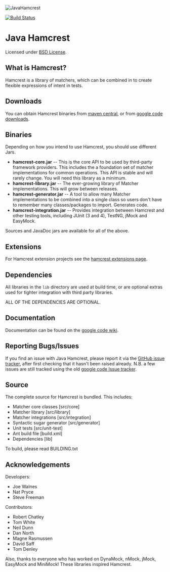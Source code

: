 ![JavaHamcrest](http://hamcrest.org/images/logo.jpg)

[![Build Status](https://travis-ci.org/hamcrest/JavaHamcrest.png?branch=master)](https://travis-ci.org/hamcrest/JavaHamcrest)

Java Hamcrest
=============
Licensed under [BSD License][].

What is Hamcrest?
-----------------
Hamcrest is a library of matchers, which can be combined in to create flexible expressions of intent in tests.

Downloads
---------
You can obtain Hamcrest binaries from [maven central][], or from [google code downloads][].

Binaries
--------
Depending on how you intend to use Hamcrest, you should use different Jars.

  * __hamcrest-core.jar__ -- This is the core API to be used by third-party framework providers. This includes the a foundation set of matcher implementations for common operations. This API is stable and will rarely change. You will need this library as a minimum.
  * __hamcrest-library.jar__ -- The ever-growing library of Matcher implementations. This will grow between releases.
  * __hamcrest-generator.jar__ -- A tool to allow many Matcher implementations to be combined into a single class so users don't have to remember many classes/packages to import. Generates code.
  * __hamcrest-integration.jar__ -- Provides integration between Hamcrest and other testing tools, including JUnit (3 and 4), TestNG, jMock and EasyMock.

Sources and JavaDoc jars are available for all of the above.

Extensions
----------

For Hamcrest extension projects see the [hamcrest extensions page][].

Dependencies
------------
All libraries in the `lib` directory are used at build time, or are optional extras used for tighter integration with third party libraries.

ALL OF THE DEPENDENCIES ARE OPTIONAL.

Documentation
-------------
Documentation can be found on the [google code wiki][].

Reporting Bugs/Issues
---------------------
If you find an issue with Java Hamcrest, please report it via the [GitHub issue tracker][], after first checking that it hasn't been raised already. N.B. a few issues are still tracked using the old [google code Issue tracker][].

Source
------
The complete source for Hamcrest is bundled. This includes:
  * Matcher core classes [src/core]
  * Matcher library [src/library]
  * Matcher integrations [src/integration]
  * Syntactic sugar generator [src/generator]
  * Unit tests [src/unit-test]
  * Ant build file [build.xml]
  * Dependencies [lib]

To build, please read BUILDING.txt

Acknowledgements
----------------
Developers:
  * Joe Walnes
  * Nat Pryce
  * Steve Freeman

Contributors:
  * Robert Chatley
  * Tom White
  * Neil Dunn
  * Dan North
  * Magne Rasmussen
  * David Saff
  * Tom Denley

Also, thanks to everyone who has worked on DynaMock, nMock, jMock, EasyMock and MiniMock! These libraries inspired Hamcrest.


[logo]: https://raw.github.com/hamcrest/JavaHamcrest/master/doc/images/logo.jpg
[website]: http://code.google.com/p/hamcrest
[BSD License]: http://opensource.org/licenses/BSD-3-Clause
[Maven central]: http://search.maven.org/#search%7Cga%7C1%7Cg%3Aorg.hamcrest
[google code downloads]: http://code.google.com/p/hamcrest/downloads/list?can=2&q=label%3AJava
[google code wiki]: http://code.google.com/p/hamcrest/wiki/Tutorial
[hamcrest extensions page]: https://github.com/hamcrest/JavaHamcrest/wiki/Related-Projects
[GitHub issue tracker]: https://github.com/hamcrest/JavaHamcrest/issues
[google code Issue tracker]: http://code.google.com/p/hamcrest/issues/list?can=2&q=label%3AJava
